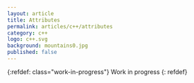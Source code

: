 ```yaml
---
layout: article
title: Attributes
permalink: articles/c++/attributes
category: c++
logo: c++.svg
background: mountains0.jpg
published: false
---
```


{:refdef: class="work-in-progress"}
Work in progress
{: refdef}
